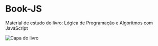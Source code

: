 # Book-JS
 Material de estudo do livro: Lógica de Programação e Algoritmos com JavaScript

![Capa do livro](https://i.postimg.cc/0Qxds5jG/bookjs1.jpg)
